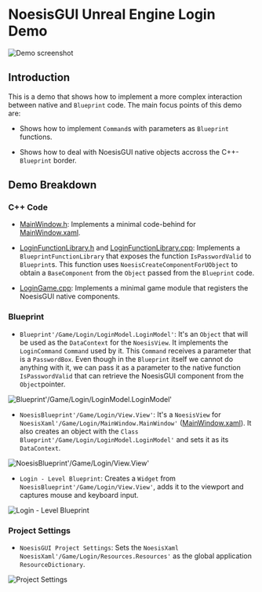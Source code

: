 # NoesisGUI Unreal Engine Login Demo

![Demo screenshot](https://noesis.github.io/NoesisGUI/Samples/Login/UE4/Screenshot.PNG)

## Introduction

This is a demo that shows how to implement a more complex interaction between native and `Blueprint` code. The main focus points of this demo are:

* Shows how to implement `Command`s with parameters as `Blueprint` functions.

* Shows how to deal with NoesisGUI native objects accross the C++-`Blueprint` border.

## Demo Breakdown

### C++ Code

* [MainWindow.h](Source/Login/MainWindow.h): Implements a minimal code-behind for [MainWindow.xaml](Assets/MainWindow.xaml).

* [LoginFunctionLibrary.h](Source/Login/LoginFunctionLibrary.h) and [LoginFunctionLibrary.cpp](Source/Login/LoginFunctionLibrary.cpp): Implements a `BlueprintFunctionLibrary` that exposes the function `IsPasswordValid` to `Blueprint`s. This function uses `NoesisCreateComponentForUObject` to obtain a `BaseComponent` from the `Object` passed from the `Blueprint` code.

* [LoginGame.cpp](Source/Login/LoginGame.cpp): Implements a minimal game module that registers the NoesisGUI native components.

### Blueprint

* `Blueprint'/Game/Login/LoginModel.LoginModel'`: It's an `Object` that will be used as the `DataContext` for the `NoesisView`. It implements the `LoginCommand` `Command` used by it. This `Command` receives a parameter that is a `PasswordBox`. Even though in the `Blueprint` itself we cannot do anything with it, we can pass it as a parameter to the native function `IsPasswordValid` that can retrieve the NoesisGUI component from the `Object`pointer.

![Blueprint'/Game/Login/LoginModel.LoginModel'](https://noesis.github.io/NoesisGUI/Samples/Login/UE4/LoginModel.PNG)

* `NoesisBlueprint'/Game/Login/View.View'`: It's a `NoesisView` for `NoesisXaml'/Game/Login/MainWindow.MainWindow'` ([MainWindow.xaml](Assets/MainWindow.xaml)). It also creates an object with the `Class` `Blueprint'/Game/Login/LoginModel.LoginModel'` and sets it as its `DataContext`.

![NoesisBlueprint'/Game/Login/View.View'](https://noesis.github.io/NoesisGUI/Samples/Login/UE4/View.PNG)

* `Login - Level Blueprint`: Creates a `Widget` from `NoesisBlueprint'/Game/Login/View.View'`, adds it to the viewport and captures mouse and keyboard input.

![Login - Level Blueprint](https://noesis.github.io/NoesisGUI/Samples/Login/UE4/LevelBlueprint.PNG)

### Project Settings

* `NoesisGUI Project Settings`: Sets the `NoesisXaml` `NoesisXaml'/Game/Login/Resources.Resources'` as the global application `ResourceDictionary`.

![Project Settings](https://noesis.github.io/NoesisGUI/Samples/Login/UE4/ProjectSettings.PNG)